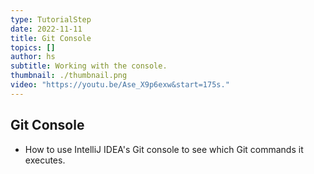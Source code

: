 ```yaml
---
type: TutorialStep
date: 2022-11-11
title: Git Console
topics: []
author: hs
subtitle: Working with the console.
thumbnail: ./thumbnail.png
video: "https://youtu.be/Ase_X9p6exw&start=175s."
---
```


## Git Console

- How to use IntelliJ IDEA's Git console to see which Git commands it executes.
